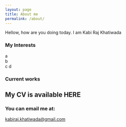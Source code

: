 ```yaml
---
layout: page
title: About me
permalink: /about/
---
```


Hellow, how are you doing today.
I am Kabi Raj Khatiwada

### My Interests

a
<br>
b
<br>
c
d

### Current works





## My CV is available HERE


### You can email me at: 

[kabiraj.khatiwada@gmail.com](mailto:kabiraj.khatiwada@gmail.com)